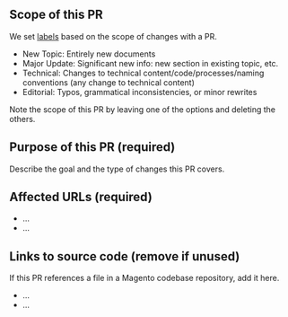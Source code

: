 ## Scope of this PR

We set [labels](https://devdocs.magento.com/guides/v2.3/contributor-guide/contributing.html#devdocs) based on the scope of changes with a PR.

- New Topic: Entirely new documents
- Major Update: Significant new info: new section in existing topic, etc.
- Technical: Changes to technical content/code/processes/naming conventions (any change to technical content)
- Editorial: Typos, grammatical inconsistencies, or minor rewrites

Note the scope of this PR by leaving one of the options and deleting the others.

## Purpose of this PR (required)

Describe the goal and the type of changes this PR covers.

## Affected URLs (required)

- ...
- ...

## Links to source code (remove if unused)

If this PR references a file in a Magento codebase repository, add it here.

- ...
- ...

<!-- 
If you are fixing a Github issue, note it in the following format and the issue will automatically close when this PR is merged:
Fixes #<IssueNumber>

`master` is the default branch. PRs to this branch should be for current devdocs content. Merged PRs to master go live on the site automatically. Work for future releases generally goes in the `develop` branch. Work with the devdocs team if you are unsure where to submit your PR.
-->
